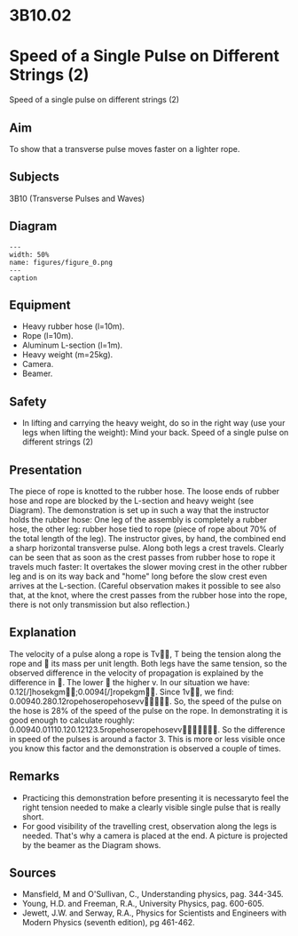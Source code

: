 # 3B10.02 
  # Speed of a Single Pulse on Different Strings (2) 
 Speed of a single pulse on different strings (2)    
  
## Aim   
 To show that a transverse pulse moves faster on a lighter rope.    
  
## Subjects   
 3B10 (Transverse Pulses and Waves)   
  
## Diagram   
    
```{figure} figures/figure_0.png  
---  
width: 50%  
name: figures/figure_0.png  
---  
caption  
``` 
    
  
## Equipment   
 
 *  Heavy rubber hose (l=10m). 
 *  Rope (l=10m). 
 *  Aluminum L-section (l=1m). 
 *  Heavy weight (m=25kg). 
 *  Camera. 
 *  Beamer.   
  
## Safety   
 
 *  In lifting and carrying the heavy weight, do so in the right way (use your legs when lifting the weight): Mind your back.  Speed of a single pulse on different strings (2)
     
  
## Presentation   
 The piece of rope is knotted to the rubber hose. The loose ends of rubber hose and rope are blocked by the L-section and heavy weight (see Diagram). The demonstration is set up in such a way that the instructor holds the rubber hose: One leg of the assembly is completely a rubber hose, the other leg: rubber hose tied to rope (piece of rope about 70% of the total length of the leg). The instructor gives, by hand, the combined end a sharp horizontal transverse pulse. Along both legs a crest travels. Clearly can be seen that as soon as the crest passes from rubber hose to rope it travels much faster: It overtakes the slower moving crest in the other rubber leg and is on its way back and "home" long before the slow crest even arrives at the L-section. (Careful observation makes it possible to see also that, at the knot, where the crest passes from the rubber hose into the rope, there is not only transmission but also reflection.)    
  
## Explanation   
 The velocity of a pulse along a rope is Tv, T being the tension along the rope and  its mass per unit length. Both legs have the same tension, so the observed difference in the velocity of propagation is explained by the difference in . The lower  the higher v. In our situation we have: 0.12[/]hosekgm;0.0094[/]ropekgm. Since 1v, we find: 0.00940.280.12ropehoseropehosevv. So, the speed of the pulse on the hose is 28% of the speed of the pulse on the rope. In demonstrating it is good enough to calculate roughly:  0.00940.01110.120.12123.5ropehoseropehosevv. So the difference in speed of the pulses is around a factor 3. This is more or less visible once you know this factor and the demonstration is observed a couple of times.  
  
## Remarks   
 
 *  Practicing this demonstration before presenting it is necessaryto feel the right tension needed to make a clearly visible single pulse that is really short. 
 *  For good visibility of the travelling crest, observation along the legs is needed. That's why a camera is placed at the end. A picture is projected by the beamer as the Diagram shows.
   
  
## Sources   
 
 *  Mansfield, M and O'Sullivan, C., Understanding physics, pag. 344-345. 
 *  Young, H.D. and Freeman, R.A., University Physics, pag. 600-605. 
 *  Jewett, J.W. and Serway, R.A., Physics for Scientists and Engineers with Modern Physics (seventh edition), pg 461-462.
  